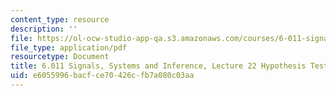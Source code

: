 ```yaml
---
content_type: resource
description: ''
file: https://ol-ocw-studio-app-qa.s3.amazonaws.com/courses/6-011-signals-systems-and-inference-spring-2018/e6055996bacfce70426cfb7a080c03aa_MIT6_011S18lec22.pdf
file_type: application/pdf
resourcetype: Document
title: 6.011 Signals, Systems and Inference, Lecture 22 Hypothesis Testing
uid: e6055996-bacf-ce70-426c-fb7a080c03aa
---
```

